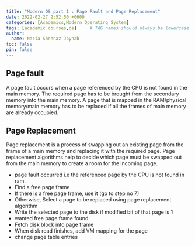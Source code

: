 ```yaml
---
title: "Modern OS part 1 : Page Fault and Page Replacement"
date: 2022-02-27 2:52:50 +0600
categories: [Academics,Modern Operating System]
tags: [academic courses,os]     # TAG names should always be lowercase
author:
  name: Nazia Shehnaz Joynab
toc: false
pin: false
---
```


## Page fault

A page fault occurs
when a page referenced by the CPU is not found in the main memory.
The required page has to be brought from the secondary memory into the main memory.
A page that is mapped in the RAM/physical memory/main memory has to be replaced if all the frames of main memory are already occupied.

## Page Replacement

Page replacement is a process of swapping out an existing page from the frame of a main memory and replacing it with the required page. Page replacement algorithms help to decide which page must be swapped out from the main memory to create a room for the incoming page.

- page fault occurred i.e the referenced page by the CPU is not found in ram.
- Find a free page frame
- If there is a free page frame, use it (go to step no 7)
- Otherwise, Select a page to be replaced using page replacement algorithm
- Write the selected page to the disk if modified bit of that page is 1
- wanted free page frame found
- Fetch disk block into page frame
- When disk read finishes, add VM mapping for the page
- change page table entries
